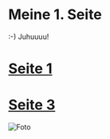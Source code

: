 # Meine 1. Seite
:-)
Juhuuuu! 

# [Seite 1](https://juliaflaschar.github.io/page1.md)

# [Seite 3](https://juliaflaschar.github.io/page3.md)


![Foto](/Pfad/zum/MG_1061.JPG)

